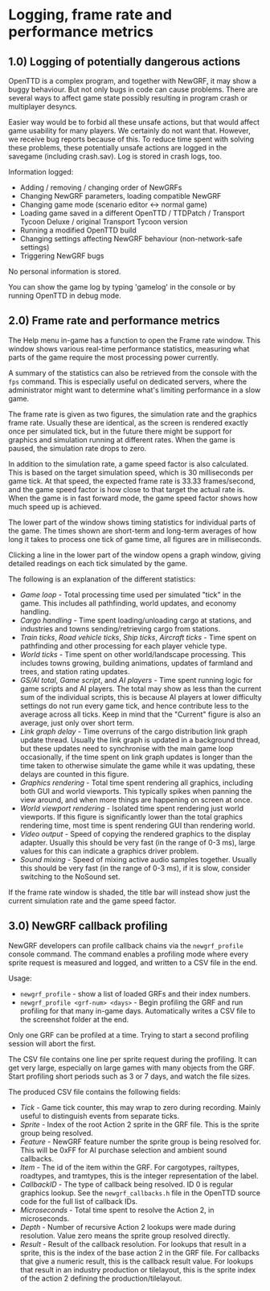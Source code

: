 # Logging, frame rate and performance metrics

## 1.0) Logging of potentially dangerous actions

OpenTTD is a complex program, and together with NewGRF, it may show a buggy
behaviour. But not only bugs in code can cause problems. There are several
ways to affect game state possibly resulting in program crash or multiplayer
desyncs.

Easier way would be to forbid all these unsafe actions, but that would affect
game usability for many players. We certainly do not want that.
However, we receive bug reports because of this. To reduce time spent with
solving these problems, these potentially unsafe actions are logged in
the savegame (including crash.sav). Log is stored in crash logs, too.

Information logged:

- Adding / removing / changing order of NewGRFs
- Changing NewGRF parameters, loading compatible NewGRF
- Changing game mode (scenario editor <-> normal game)
- Loading game saved in a different OpenTTD / TTDPatch / Transport Tycoon Deluxe /
   original Transport Tycoon version
- Running a modified OpenTTD build
- Changing settings affecting NewGRF behaviour (non-network-safe settings)
- Triggering NewGRF bugs

No personal information is stored.

You can show the game log by typing 'gamelog' in the console or by running
OpenTTD in debug mode.

## 2.0) Frame rate and performance metrics

The Help menu in-game has a function to open the Frame rate window. This
window shows various real-time performance statistics, measuring what parts
of the game require the most processing power currently.

A summary of the statistics can also be retrieved from the console with the
`fps` command. This is especially useful on dedicated servers, where the
administrator might want to determine what's limiting performance in a slow
game.

The frame rate is given as two figures, the simulation rate and the graphics
frame rate. Usually these are identical, as the screen is rendered exactly
once per simulated tick, but in the future there might be support for graphics
and simulation running at different rates. When the game is paused, the
simulation rate drops to zero.

In addition to the simulation rate, a game speed factor is also calculated.
This is based on the target simulation speed, which is 30 milliseconds per
game tick. At that speed, the expected frame rate is 33.33 frames/second, and
the game speed factor is how close to that target the actual rate is. When
the game is in fast forward mode, the game speed factor shows how much
speed up is achieved.

The lower part of the window shows timing statistics for individual parts of
the game. The times shown are short-term and long-term averages of how long
it takes to process one tick of game time, all figures are in milliseconds.

Clicking a line in the lower part of the window opens a graph window, giving
detailed readings on each tick simulated by the game.

The following is an explanation of the different statistics:

- *Game loop* - Total processing time used per simulated "tick" in the game.
  This includes all pathfinding, world updates, and economy handling.
- *Cargo handling* - Time spent loading/unloading cargo at stations, and
  industries and towns sending/retrieving cargo from stations.
- *Train ticks*, *Road vehicle ticks*, *Ship ticks*, *Aircraft ticks* -
  Time spent on pathfinding and other processing for each player vehicle type.
- *World ticks* - Time spent on other world/landscape processing. This
  includes towns growing, building animations, updates of farmland and trees,
  and station rating updates.
- *GS/AI total*, *Game script*, and *AI players* - Time spent running logic
  for game scripts and AI players. The total may show as less than the current
  sum of the individual scripts, this is because AI players at lower
  difficulty settings do not run every game tick, and hence contribute less
  to the average across all ticks. Keep in mind that the "Current" figure is
  also an average, just only over short term.
- *Link graph delay* - Time overruns of the cargo distribution link graph
  update thread. Usually the link graph is updated in a background thread,
  but these updates need to synchronise with the main game loop occasionally,
  if the time spent on link graph updates is longer than the time taken to
  otherwise simulate the game while it was updating, these delays are counted
  in this figure.
- *Graphics rendering* - Total time spent rendering all graphics, including
  both GUI and world viewports. This typically spikes when panning the view
  around, and when more things are happening on screen at once.
- *World viewport rendering* - Isolated time spent rendering just world
  viewports. If this figure is significantly lower than the total graphics
  rendering time, most time is spent rendering GUI than rendering world.
- *Video output* - Speed of copying the rendered graphics to the display
  adapter. Usually this should be very fast (in the range of 0-3 ms), large
  values for this can indicate a graphics driver problem.
- *Sound mixing* - Speed of mixing active audio samples together. Usually
  this should be very fast (in the range of 0-3 ms), if it is slow, consider
  switching to the NoSound set.

If the frame rate window is shaded, the title bar will instead show just the
current simulation rate and the game speed factor.

## 3.0) NewGRF callback profiling

NewGRF developers can profile callback chains via the `newgrf_profile`
console command. The command enables a profiling mode where every sprite
request is measured and logged, and written to a CSV file in the end.

Usage:

- `newgrf_profile` - show a list of loaded GRFs and their index numbers.
- `newgrf_profile <grf-num> <days>` - Begin profiling the GRF and run profiling
  for that many in-game days. Automatically writes a CSV file to the screenshot
  folder at the end.

Only one GRF can be profiled at a time. Trying to start a second profiling
session will abort the first.

The CSV file contains one line per sprite request during the profiling. It can
get very large, especially on large games with many objects from the GRF.
Start profiling short periods such as 3 or 7 days, and watch the file sizes.

The produced CSV file contains the following fields:

- *Tick* - Game tick counter, this may wrap to zero during recording.
  Mainly useful to distinguish events from separate ticks.
- *Sprite* - Index of the root Action 2 sprite in the GRF file. This is
  the sprite group being resolved.
- *Feature* - NewGRF feature number the sprite group is being resolved for.
  This will be 0xFF for AI purchase selection and ambient sound callbacks.
- *Item* - The id of the item within the GRF. For cargotypes, railtypes,
  roadtypes, and tramtypes, this is the integer representation of the label.
- *CallbackID* - The type of callback being resolved. ID 0 is regular graphics
  lookup. See the `newgrf_callbacks.h` file in the OpenTTD source code for the
  full list of callback IDs.
- *Microseconds* - Total time spent to resolve the Action 2, in microseconds.
- *Depth* - Number of recursive Action 2 lookups were made during resolution.
  Value zero means the sprite group resolved directly.
- *Result* - Result of the callback resolution. For lookups that result in
  a sprite, this is the index of the base action 2 in the GRF file. For
  callbacks that give a numeric result, this is the callback result value.
  For lookups that result in an industry production or tilelayout, this
  is the sprite index of the action 2 defining the production/tilelayout.

